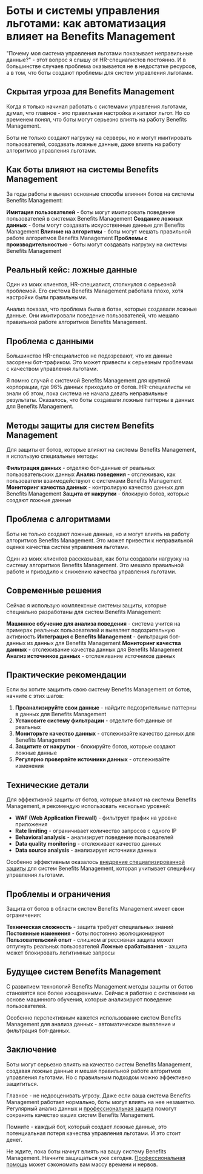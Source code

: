 ﻿# Боты и системы управления льготами: как автоматизация влияет на Benefits Management

"Почему моя система управления льготами показывает неправильные данные?" - этот вопрос я слышу от HR-специалистов постоянно. И в большинстве случаев проблема оказывается не в недостатке ресурсов, а в том, что боты создают проблемы для систем управления льготами.

## Скрытая угроза для Benefits Management

Когда я только начинал работать с системами управления льготами, думал, что главное - это правильная настройка и каталог льгот. Но со временем понял, что боты могут серьезно влиять на работу Benefits Management.

Боты не только создают нагрузку на серверы, но и могут имитировать пользователей, создавать ложные данные, даже влиять на работу алгоритмов управления льготами.

## Как боты влияют на системы Benefits Management

За годы работы я выявил основные способы влияния ботов на системы Benefits Management:

**Имитация пользователей** - боты могут имитировать поведение пользователей в системах Benefits Management
**Создание ложных данных** - боты могут создавать искусственные данные для Benefits Management
**Влияние на алгоритмы** - боты могут мешать правильной работе алгоритмов Benefits Management
**Проблемы с производительностью** - боты могут создавать нагрузку на системы Benefits Management

## Реальный кейс: ложные данные

Один из моих клиентов, HR-специалист, столкнулся с серьезной проблемой. Его система Benefits Management работала плохо, хотя настройки были правильными.

Анализ показал, что проблема была в ботах, которые создавали ложные данные. Они имитировали поведение пользователей, что мешало правильной работе алгоритмов Benefits Management.

## Проблема с данными

Большинство HR-специалистов не подозревают, что их данные засорены бот-трафиком. Это может привести к серьезным проблемам с качеством управления льготами.

Я помню случай с системой Benefits Management для крупной корпорации, где 96% данных приходило от ботов. HR-специалисты не знали об этом, пока система не начала давать неправильные результаты. Оказалось, что боты создавали ложные паттерны в данных для Benefits Management.

## Методы защиты для систем Benefits Management

Для защиты от ботов, которые влияют на системы Benefits Management, я использую специальные методы:

**Фильтрация данных** - отделяю бот-данные от реальных пользовательских данных
**Анализ поведения** - отслеживаю, как пользователи взаимодействуют с системами Benefits Management
**Мониторинг качества данных** - контролирую качество данных для Benefits Management
**Защита от накрутки** - блокирую ботов, которые создают ложные данные

## Проблема с алгоритмами

Боты не только создают ложные данные, но и могут влиять на работу алгоритмов Benefits Management. Это может привести к неправильной оценке качества систем управления льготами.

Один из моих клиентов рассказывал, как боты создавали нагрузку на систему алгоритмов Benefits Management. Это мешало правильной работе и приводило к снижению качества управления льготами.

## Современные решения

Сейчас я использую комплексные системы защиты, которые специально разработаны для систем Benefits Management:

**Машинное обучение для анализа поведения** - система учится на примерах реальных пользователей и выявляет подозрительную активность
**Интеграция с Benefits Management** - фильтрация бот-данных из данных для Benefits Management
**Мониторинг качества данных** - отслеживание качества данных для Benefits Management
**Анализ источников данных** - отслеживание источников данных

## Практические рекомендации

Если вы хотите защитить свою систему Benefits Management от ботов, начните с этих шагов:

1. **Проанализируйте свои данные** - найдите подозрительные паттерны в данных для Benefits Management
2. **Установите систему фильтрации** - отделите бот-данные от реальных
3. **Мониторьте качество данных** - отслеживайте качество данных для Benefits Management
4. **Защитите от накрутки** - блокируйте ботов, которые создают ложные данные
5. **Регулярно проверяйте источники данных** - отслеживайте изменения

## Технические детали

Для эффективной защиты от ботов, которые влияют на системы Benefits Management, я рекомендую использовать несколько уровней:

- **WAF (Web Application Firewall)** - фильтрует трафик на уровне приложения
- **Rate limiting** - ограничивает количество запросов с одного IP
- **Behavioral analysis** - анализирует поведение пользователей
- **Data quality monitoring** - отслеживает качество данных
- **Data source analysis** - анализирует источники данных

Особенно эффективным оказалось [внедрение специализированной защиты](https://progaem.com/ustanovka-antibota-usluga-po-zashhite-ot-botov-vashih-sajtov-na-razlichnyh-cms-sistemah.html) для систем Benefits Management, которая учитывает специфику управления льготами.

## Проблемы и ограничения

Защита от ботов в области систем Benefits Management имеет свои ограничения:

**Техническая сложность** - защита требует специальных знаний
**Постоянные изменения** - боты постоянно эволюционируют
**Пользовательский опыт** - слишком агрессивная защита может отпугнуть реальных пользователей
**Ложные срабатывания** - защита может блокировать легитимные запросы

## Будущее систем Benefits Management

С развитием технологий Benefits Management методы защиты от ботов становятся все более изощренными. Сейчас я работаю с системами на основе машинного обучения, которые анализируют поведение пользователей.

Особенно перспективным кажется использование систем Benefits Management для анализа данных - автоматическое выявление и фильтрация бот-данных.

## Заключение

Боты могут серьезно влиять на качество систем Benefits Management, создавая ложные данные и мешая правильной работе алгоритмов управления льготами. Но с правильным подходом можно эффективно защититься.

Главное - не недооценивать угрозу. Даже если ваша система Benefits Management работает нормально, боты могут влиять на нее незаметно. Регулярный анализ данных и [профессиональная защита](https://progaem.com/ustanovka-antibota-usluga-po-zashhite-ot-botov-vashih-sajtov-na-razlichnyh-cms-sistemah.html) помогут сохранить качество ваших систем Benefits Management.

Помните - каждый бот, который создает ложные данные, это потенциальная потеря качества управления льготами. И это стоит денег.

Не ждите, пока боты начнут влиять на вашу систему Benefits Management. Начните защищаться уже сегодня. [Профессиональная помощь](https://progaem.com/ustanovka-antibota-usluga-po-zashhite-ot-botov-vashih-sajtov-na-razlichnyh-cms-sistemah.html) может сэкономить вам массу времени и нервов.
